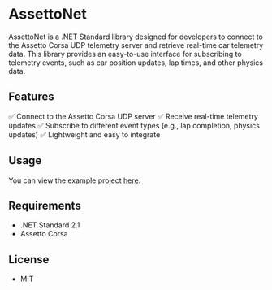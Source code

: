 # AssettoNet
AssettoNet is a .NET Standard library designed for developers to connect to the Assetto Corsa UDP telemetry server and retrieve real-time car telemetry data. This library provides an easy-to-use interface for subscribing to telemetry events, such as car position updates, lap times, and other physics data.

## Features
✅ Connect to the Assetto Corsa UDP server
✅ Receive real-time telemetry updates
✅ Subscribe to different event types (e.g., lap completion, physics updates)
✅ Lightweight and easy to integrate

## Usage
You can view the example project [here](https://github.com/lewpar/AssettoNetExample).

## Requirements
- .NET Standard 2.1
- Assetto Corsa

## License
- MIT